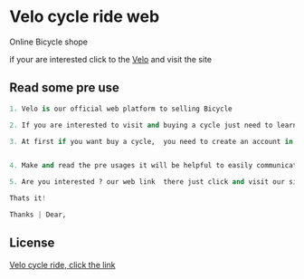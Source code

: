 # Velo cycle ride web

Online Bicycle shope

if your are interested click to the [Velo](https://pip.pypa.io/en/stable/) and visit the site

## Read some pre use

```python
1. Velo is our official web platform to selling Bicycle

2. If you are interested to visit and buying a cycle just need to learn how can buy easily.

3. At first if you want buy a cycle,  you need to create an account in our platform and then you can able to order a product


4. Make and read the pre usages it will be helpful to easily communicate with us.

5. Are you interested ? our web link  there just click and visit our site and communicate well open an account and feel free to use.

Thats it!

Thanks | Dear,


```

## License

[Velo cycle ride, click the link](https://choosealicense.com/licenses/mit/)
